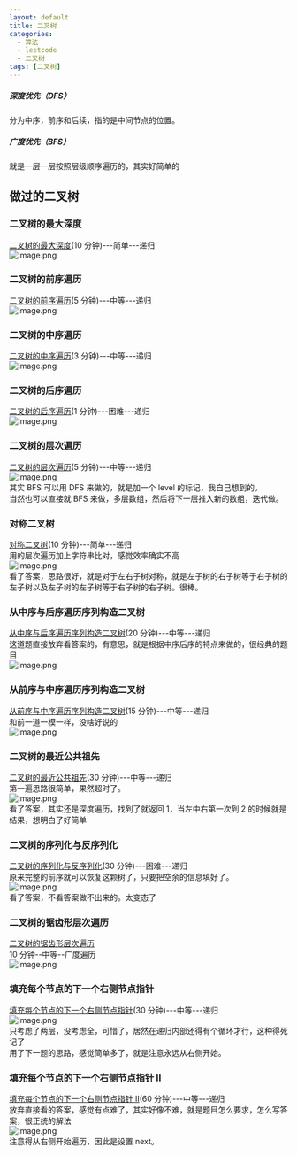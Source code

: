 ```yaml
---
layout: default
title: 二叉树
categories:
  - 算法
  - leetcode
  - 二叉树
tags: [二叉树]
---
```


##### 深度优先（DFS）

分为中序，前序和后续，指的是中间节点的位置。

<a name="xEPYY"></a>

##### 广度优先（BFS）

就是一层一层按照层级顺序遍历的，其实好简单的

<a name="MhhSG"></a>

## 做过的二叉树

### 二叉树的最大深度

[二叉树的最大深度](https://leetcode-cn.com/problems/maximum-depth-of-binary-tree/)(10 分钟)---简单---递归<br />![image.png](https://intranetproxy.alipay.com/skylark/lark/0/2019/png/27385/1563587126278-17d39427-7bc8-4e49-abcc-5e8cce980b94.png#align=left&display=inline&height=103&name=image.png&originHeight=308&originWidth=792&size=100108&status=done&width=266)

### 二叉树的前序遍历

[二叉树的前序遍历](https://leetcode-cn.com/problems/binary-tree-preorder-traversal/)(5 分钟)---中等---递归<br />![image.png](https://intranetproxy.alipay.com/skylark/lark/0/2019/png/27385/1563723013862-9941b1a6-0be5-4330-a601-9a6d7c79c2fd.png#align=left&display=inline&height=80&name=image.png&originHeight=244&originWidth=836&size=80926&status=done&width=275)

### 二叉树的中序遍历

[二叉树的中序遍历](https://leetcode-cn.com/problems/binary-tree-inorder-traversal/)(3 分钟)---中等---递归<br />![image.png](https://intranetproxy.alipay.com/skylark/lark/0/2019/png/27385/1563723236773-daa28f09-e0d0-4c58-946b-3803e8979411.png#align=left&display=inline&height=101&name=image.png&originHeight=306&originWidth=880&size=96351&status=done&width=290)

### 二叉树的后序遍历

[二叉树的后序遍历](https://leetcode-cn.com/problems/binary-tree-postorder-traversal/)(1 分钟)---困难---递归<br />![image.png](https://intranetproxy.alipay.com/skylark/lark/0/2019/png/27385/1563723397855-d5955420-8096-4d44-b5a2-232887255484.png#align=left&display=inline&height=79&name=image.png&originHeight=244&originWidth=858&size=85697&status=done&width=277)

### 二叉树的层次遍历

[二叉树的层次遍历](https://leetcode-cn.com/problems/binary-tree-level-order-traversal/)(5 分钟)---中等---递归<br />![image.png](https://intranetproxy.alipay.com/skylark/lark/0/2019/png/27385/1563723787216-257e60a1-7353-40ff-bee7-91c85a8816c0.png#align=left&display=inline&height=68&name=image.png&originHeight=294&originWidth=878&size=93957&status=done&width=202)<br />其实 BFS 可以用 DFS 来做的，就是加一个 level 的标记，我自己想到的。<br />当然也可以直接就 BFS 来做，多层数组，然后将下一层推入新的数组，迭代做。

### 对称二叉树

[对称二叉树](https://leetcode-cn.com/problems/symmetric-tree/)(10 分钟)---简单---递归<br />用的层次遍历加上字符串比对，感觉效率确实不高<br />![image.png](https://intranetproxy.alipay.com/skylark/lark/0/2019/png/27385/1563764225644-eec4cdf8-4827-4fe2-86b5-2124d87dc81c.png#align=left&display=inline&height=64&name=image.png&originHeight=258&originWidth=888&size=83827&status=done&width=221)<br />看了答案，思路很好，就是对于左右子树对称，就是左子树的右子树等于右子树的左子树以及左子树的左子树等于右子树的右子树。很棒。

### 从中序与后序遍历序列构造二叉树

[从中序与后序遍历序列构造二叉树](https://leetcode-cn.com/problems/construct-binary-tree-from-inorder-and-postorder-traversal/)(20 分钟)---中等---递归<br />这道题直接放弃看答案的，有意思，就是根据中序后序的特点来做的，很经典的题目<br />![image.png](https://intranetproxy.alipay.com/skylark/lark/0/2019/png/27385/1563767910319-ee6a1b5f-27c2-4114-83ee-bf514aa01a73.png#align=left&display=inline&height=70&name=image.png&originHeight=258&originWidth=872&size=90624&status=done&width=235)

### 从前序与中序遍历序列构造二叉树

[从前序与中序遍历序列构造二叉树](https://leetcode-cn.com/problems/construct-binary-tree-from-preorder-and-inorder-traversal/)(15 分钟)---中等---递归<br />和前一道一模一样，没啥好说的<br />![image.png](https://intranetproxy.alipay.com/skylark/lark/0/2019/png/27385/1563775826251-59097151-9f5a-493d-8f00-d773fa217786.png#align=left&display=inline&height=70&name=image.png&originHeight=268&originWidth=860&size=89760&status=done&width=225)

### 二叉树的最近公共祖先

[二叉树的最近公共祖先](https://leetcode-cn.com/problems/lowest-common-ancestor-of-a-binary-tree/)(30 分钟)---中等---递归<br />第一遍思路很简单，果然超时了。<br />![image.png](https://intranetproxy.alipay.com/skylark/lark/0/2019/png/27385/1563795596088-a28d56b1-0480-4b43-9075-313d4ede33be.png#align=left&display=inline&height=71&name=image.png&originHeight=330&originWidth=862&size=95649&status=done&width=186)<br />看了答案，其实还是深度遍历，找到了就返回 1，当左中右第一次到 2 的时候就是结果，想明白了好简单

### 二叉树的序列化与反序列化

[二叉树的序列化与反序列化](https://leetcode-cn.com/problems/serialize-and-deserialize-binary-tree/)(30 分钟)---困难---递归<br />原来完整的前序就可以恢复这颗树了，只要把空余的信息填好了。<br />![image.png](https://intranetproxy.alipay.com/skylark/lark/0/2019/png/27385/1563800275168-a468223c-a73d-4706-8b1f-7ec087b0899d.png#align=left&display=inline&height=96&name=image.png&originHeight=296&originWidth=884&size=97007&status=done&width=287)<br />看了答案，不看答案做不出来的。太变态了

### 二叉树的锯齿形层次遍历

[二叉树的锯齿形层次遍历](https://leetcode-cn.com/problems/binary-tree-zigzag-level-order-traversal/)<br />10 分钟--中等--广度遍历<br />![image.png](https://intranetproxy.alipay.com/skylark/lark/0/2019/png/27385/1566463253640-98d0e31d-c25f-44a2-a3ba-ec905e20fec2.png#align=left&display=inline&height=101&name=image.png&originHeight=328&originWidth=868&size=97007&status=done&width=267)

### 填充每个节点的下一个右侧节点指针

[填充每个节点的下一个右侧节点指针](https://leetcode-cn.com/problems/populating-next-right-pointers-in-each-node/)(30 分钟)---中等---递归<br />![image.png](https://intranetproxy.alipay.com/skylark/lark/0/2019/png/27385/1563778822182-1b483708-64c0-4f5c-8d48-3689a0521a17.png#align=left&display=inline&height=80&name=image.png&originHeight=326&originWidth=864&size=94911&status=done&width=211)<br />只考虑了两层，没考虑全，可惜了，居然在递归内部还得有个循环才行，这种得死记了<br />用了下一题的思路，感觉简单多了，就是注意永远从右侧开始。

### 填充每个节点的下一个右侧节点指针 II

[填充每个节点的下一个右侧节点指针 II](https://leetcode-cn.com/problems/populating-next-right-pointers-in-each-node-ii/)(60 分钟)---中等---递归<br />放弃直接看的答案，感觉有点难了，其实好像不难，就是题目怎么要求，怎么写答案，很正统的解法<br />![image.png](https://intranetproxy.alipay.com/skylark/lark/0/2019/png/27385/1563786962801-8c8687eb-b72c-4ca2-b9af-45a041582b86.png#align=left&display=inline&height=85&name=image.png&originHeight=348&originWidth=862&size=101952&status=done&width=211)<br />注意得从右侧开始遍历，因此是设置 next。
